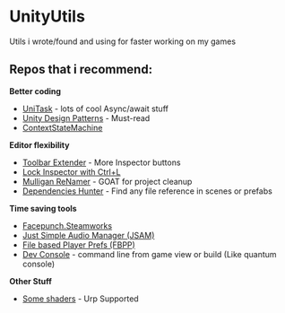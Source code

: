 # UnityUtils
Utils i wrote/found and using for faster working on my games

## Repos that i recommend:

**Better coding**
- [UniTask](https://github.com/Cysharp/UniTask) - lots of cool Async/await stuff 
- [Unity Design Patterns](https://github.com/QianMo/Unity-Design-Pattern) - Must-read
- [ContextStateMachine](https://github.com/MeeXaSiK/ContextStateMachine) 

**Editor flexibility**
- [Toolbar Extender](https://github.com/marijnz/unity-toolbar-extender) - More Inspector buttons
- [Lock Inspector with Ctrl+L](https://github.com/SolidAlloy/EasyShortcutLockInspector)
- [Mulligan ReNamer](https://github.com/redbluegames/unity-mulligan-renamer) - GOAT for project cleanup
- [Dependencies Hunter](https://github.com/AlexeyPerov/Unity-Dependencies-Hunter) - Find any file reference in scenes or prefabs

**Time saving tools**
- [Facepunch.Steamworks](https://github.com/Facepunch/Facepunch.Steamworks)
- [Just Simple Audio Manager (JSAM)](https://github.com/jackyyang09/Simple-Unity-Audio-Manager)
- [File based Player Prefs (FBPP)](https://github.com/richardelms/FileBasedPlayerPrefs)
- [Dev Console](https://github.com/anarkila/DeveloperConsole) - command line from game view or build (Like quantum console)

**Other Stuff**
- [Some shaders](https://github.com/adrian-miasik/unity-shaders) - Urp Supported

